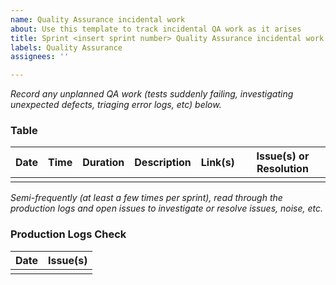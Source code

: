 ```yaml
---
name: Quality Assurance incidental work
about: Use this template to track incidental QA work as it arises
title: Sprint <insert sprint number> Quality Assurance incidental work
labels: Quality Assurance
assignees: ''

---
```


_Record any unplanned QA work (tests suddenly failing, investigating unexpected defects, triaging error logs, etc) below._

### Table
| Date | Time | Duration | Description | Link(s) | Issue(s) or Resolution |
| -- | -- | -- | -- | -- | -- |
| | | | | | |
  
_Semi-frequently (at least a few times per sprint), read through the production logs and open issues to investigate or resolve issues, noise, etc._

### Production Logs Check
| Date | Issue(s) |
| ---- | -------- |
| | |  

